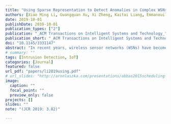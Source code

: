 ```yaml
---
title: "Using Sparse Representation to Detect Anomalies in Complex WSNs"
authors: [Xiao Ming Li, Guangquan Xu, Xi Zheng, Kaitai Liang, Emmanouil Panaousis, Tao Li, Wei Wang, Chao Shen]
date: 2019-10-01
publishDate: 2019-10-01
publication_types: ["2"]
publication: "_ACM Transactions on Intelligent Systems and Technology_"
publication_short: "_ACM Transactions on Intelligent Systems and Technology_"
doi: "10.1145/3331147"
abstract: "In recent years, wireless sensor networks (WSNs) have become an active area of research for monitoring physical and environmental conditions. Due to the interdependence of sensors, a functional anomaly in one sensor can cause a functional anomaly in another sensor, which can further lead to the malfunctioning of the entire sensor network. Existing research work has analysed faulty sensor anomalies but fails to show the effectiveness throughout the entire interdependent network system. In this article, a dictionary learning algorithm based on a non-negative constraint is developed, and a sparse representation anomaly node detection method for sensor networks is proposed based on the dictionary learning. Through experiment on a specific thermal power plant in China, we verify the robustness of our proposed method in detecting abnormal nodes against four state of the art approaches and proved our method is more robust. Furthermore, the experiments are conducted on the obtained abnormal nodes to prove the interdependence of multi-layer sensor networks and reveal the conditions and causes of a system crash."
# summary: ""
tags: [Intrusion Detection, IoT]
categories: [Journal]
featured: false
url_pdf: "papers/li2019using.pdf"
# url_slides: "http://aronlaszka.com/presentations/abbas2015scheduling-slides.pdf"
image:
  caption: ""
  focal_point: ""
  preview_only: false
projects: []
slides: ""
note: "(JCR 2019: 3.82)"

---
```

